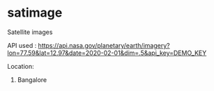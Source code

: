 # satimage
Satellite images

API used : https://api.nasa.gov/planetary/earth/imagery?lon=77.59&lat=12.97&date=2020-02-01&dim=.5&api_key=DEMO_KEY

Location:
1. Bangalore
